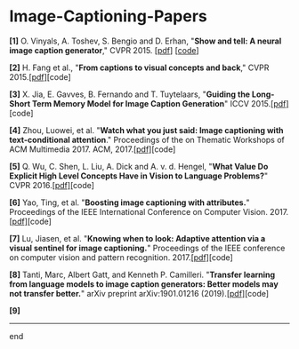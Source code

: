 # Image-Captioning-Papers

**[1]** O. Vinyals, A. Toshev, S. Bengio and D. Erhan, "**Show and tell: A neural image caption generator**," CVPR 2015.  [[pdf](https://www.cv-foundation.org/openaccess/content_cvpr_2015/papers/Vinyals_Show_and_Tell_2015_CVPR_paper.pdf)] [[code](https://github.com/tensorflow/models/tree/master/research/im2txt)]

**[2]** H. Fang et al., "**From captions to visual concepts and back**," CVPR 2015.[[pdf]](https://arxiv.org/pdf/1411.4952v3.pdf)[code]

**[3]** X. Jia, E. Gavves, B. Fernando and T. Tuytelaars, "**Guiding the Long-Short Term Memory Model for Image Caption Generation**" ICCV  2015.[\[pdf\]](https://ieeexplore.ieee.org/stamp/stamp.jsp?tp=&arnumber=7410634)[code]

**[4]** Zhou, Luowei, et al. "**Watch what you just said: Image captioning with text-conditional attention**." Proceedings of the on Thematic Workshops of ACM Multimedia 2017. ACM, 2017.[\[pdf\]](https://arxiv.org/pdf/1606.04621v3.pdf)[code]

**[5]** Q. Wu, C. Shen, L. Liu, A. Dick and A. v. d. Hengel, "**What Value Do Explicit High Level Concepts Have in Vision to Language Problems?**" CVPR 2016.[\[pdf\]](https://arxiv.org/pdf/1506.01144.pdf)[code]

**[6]** Yao, Ting, et al. "**Boosting image captioning with attributes.**" Proceedings of the IEEE International Conference on Computer Vision. 2017.[\[pdf\]](http://openaccess.thecvf.com/content_ICCV_2017/papers/Yao_Boosting_Image_Captioning_ICCV_2017_paper.pdf)[code]

**[7]** Lu, Jiasen, et al. "**Knowing when to look: Adaptive attention via a visual sentinel for image captioning.**" Proceedings of the IEEE conference on computer vision and pattern recognition. 2017.[\[pdf\]](http://openaccess.thecvf.com/content_cvpr_2017/papers/Lu_Knowing_When_to_CVPR_2017_paper.pdf)[code]

**[8]** Tanti, Marc, Albert Gatt, and Kenneth P. Camilleri. "**Transfer learning from language models to image caption generators: Better models may not transfer better.**" arXiv preprint arXiv:1901.01216 (2019).[\[pdf\]](https://arxiv.org/pdf/1901.01216.pdf)[code]

**[9]** 

----
end



